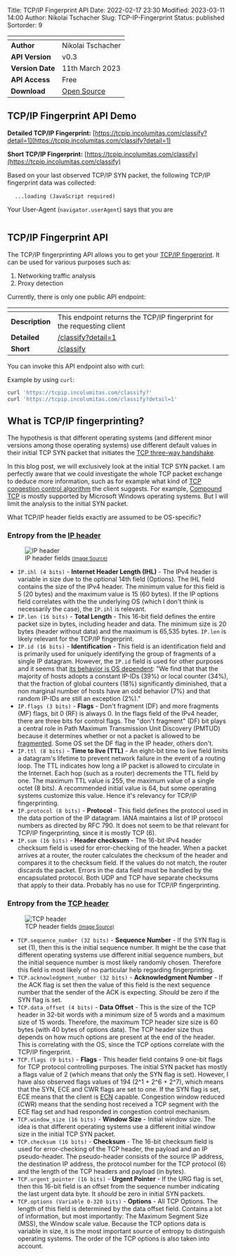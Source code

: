 Title: TCP/IP Fingerprint API
Date: 2022-02-17 23:30
Modified: 2023-03-11 14:00
Author: Nikolai Tschacher
Slug: TCP-IP-Fingerprint
Status: published
Sortorder: 9

| <!-- -->         | <!-- -->                                           |
|------------------|----------------------------------------------------|
| **Author**       | Nikolai Tschacher                                  |
| **API Version**  | v0.3                                               |
| **Version Date** | 11th March 2023                                    |
| **API Access**   | Free                                               |
| **Download**     | [Open Source](https://github.com/NikolaiT/zardaxt) |

## TCP/IP Fingerprint API Demo

**Detailed TCP/IP Fingerprint:** [https://tcpip.incolumitas.com/classify?detail=1](https://tcpip.incolumitas.com/classify?detail=1)

**Short TCP/IP Fingerprint:** [https://tcpip.incolumitas.com/classify](https://tcpip.incolumitas.com/classify)

Based on your last observed TCP/IP SYN packet, the following TCP/IP fingerprint data was collected:

<pre id="wrapper">
  <code id="tcpip_fp" class="JSON hljs">...loading (JavaScript required)</code>
</pre>

<script>
var el = document.getElementById('tcpip_fp');
hljs.highlightBlock(el);

fetch('https://tcpip.incolumitas.com/classify?detail=1')
  .then(response => response.json())
  .then(function(data) {
    document.getElementById('tcpip_fp').innerHTML = JSON.stringify(data, null, 2);
    hljs.highlightBlock(el);
  })
</script>

Your User-Agent (`navigator.userAgent`) says that you are

<pre id="userAgent">
</pre>

<script>
document.getElementById('userAgent').innerText = navigator.userAgent;
</script>

## TCP/IP Fingerprint API

The TCP/IP fingerprinting API allows you to get your [TCP/IP fingerprint](https://tcpip.incolumitas.com/classify?). It can be used for various purposes such as:

1. Networking traffic analysis
2. Proxy detection

Currently, there is only one public API endpoint:

| <!-- -->         | <!-- -->                                           |
|------------------|----------------------------------------------------|
| **Description**  | This endpoint returns the TCP/IP fingerprint for the requesting client                                               |
| **Detailed** | [/classify?detail=1](https://tcpip.incolumitas.com/classify?detail=1)                                      |
| **Short** | [/classify](https://tcpip.incolumitas.com/classify)                                      |

You can invoke this API endpoint also with curl:

Example by using `curl`:

```bash
curl 'https://tcpip.incolumitas.com/classify?'
curl 'https://tcpip.incolumitas.com/classify?detail=1'
```

## What is TCP/IP fingerprinting?

The hypothesis is that different operating systems (and different minor versions among those operating systems) use different default values in their initial TCP SYN packet that initiates the [TCP three-way handshake](https://en.wikipedia.org/wiki/Transmission_Control_Protocol#Connection_establishment).

In this blog post, we will exclusively look at the initial TCP SYN packet. I am perfectly aware that we could investigate the whole TCP packet exchange to deduce more information, such as for example what kind of [TCP congestion control algorithm](https://en.wikipedia.org/wiki/TCP_congestion_control) the client suggests. For example, [Compound TCP](https://en.wikipedia.org/wiki/Compound_TCP) is mostly supported by Microsoft Windows operating systems. But I will limit the analysis to the initial SYN packet.

What TCP/IP header fields exactly are assumed to be OS-specific?

### Entropy from the [IP header](https://en.wikipedia.org/wiki/IPv4)

<figure>
    <img src="{static}/images/ipHeader.svg" alt="IP header" />
    <figcaption>IP header fields <a style="font-size: 80%" href="https://upload.wikimedia.org/wikipedia/commons/6/60/IPv4_Packet-en.svg">(Image Source)</a><span style="font-size: 60%"></span></figcaption>
</figure>

+ `IP.ihl (4 bits)` - **Internet Header Length (IHL)** - The IPv4 header is variable in size due to the optional 14th field (Options). The IHL field contains the size of the IPv4 header. The minimum value for this field is 5 (20 bytes) and the maximum value is 15 (60 bytes). If the IP options field correlates with the the underlying OS (which I don't think is necessarily the case), the `IP.ihl` is relevant.
+ `IP.len (16 bits)` - **Total Length** - This 16-bit field defines the entire packet size in bytes, including header and data. The minimum size is 20 bytes (header without data) and the maximum is 65,535 bytes. `IP.len` is likely relevant for the TCP/IP fingerprint.
+ `IP.id (16 bits)` - **Identification** - This field is an identification field and is primarily used for uniquely identifying the group of fragments of a single IP datagram. However, the `IP.id` field is used for other purposes and it seems that [its behavior is OS dependent](https://perso.telecom-paristech.fr/drossi/paper/rossi17ipid.pdf): "We find that that the majority
of hosts adopts a constant IP-IDs (39%) or local counter (34%), that
the fraction of global counters (18%) significantly diminished, that a non
marginal number of hosts have an odd behavior (7%) and that random
IP-IDs are still an exception (2%)."
+ `IP.flags (3 bits)` - **Flags** - Don't fragment (DF) and more fragments (MF) flags, bit 0 (RF) is always 0. In the flags field of the IPv4 header, there are three bits for control flags. The "don't fragment" (DF) bit plays a central role in Path Maximum Transmission Unit Discovery (PMTUD) because it determines whether or not a packet is allowed to be [fragmented](https://www.cisco.com/c/en/us/support/docs/ip/generic-routing-encapsulation-gre/25885-pmtud-ipfrag.html). Some OS set the DF flag in the IP header, others don't.
+ `IP.ttl (8 bits)` - **Time to live (TTL)** - An eight-bit time to live field limits a datagram's lifetime to prevent network failure in the event of a routing loop. The TTL indicates how long a IP packet is allowed to circulate in the Internet. Each hop (such as a router) decrements the TTL field by one. The maximum TTL value is 255, the maximum value of a single octet (8 bits). A recommended initial value is 64, but some operating systems customize this value. Hence it's relevancy for TCP/IP fingerprinting.
+ `IP.protocol (8 bits)` - **Protocol** - This field defines the protocol used in the data portion of the IP datagram. IANA maintains a list of IP protocol numbers as directed by RFC 790. It does not seem to be that relevant for TCP/IP fingerprinting, since it is mostly TCP (6).
+ `IP.sum (16 bits)` - **Header checksum** - The 16-bit IPv4 header checksum field is used for error-checking of the header. When a packet arrives at a router, the router calculates the checksum of the header and compares it to the checksum field. If the values do not match, the router discards the packet. Errors in the data field must be handled by the encapsulated protocol. Both UDP and TCP have separate checksums that apply to their data. Probably has no use for TCP/IP fingerprinting.

### Entropy from the [TCP header](https://en.wikipedia.org/wiki/Transmission_Control_Protocol)

<figure>
    <img src="{static}/images/tcpHeader.jpg" alt="TCP header" />
    <figcaption>TCP header fields <a style="font-size: 80%" href="https://stackoverflow.com/questions/24480272/where-is-the-source-and-destination-address-fields-in-tcp-header">(Image Source)</a><span style="font-size: 60%"></span></figcaption>
</figure>

+ `TCP.sequence_number (32 bits)` - **Sequence Number** -  If the SYN flag is set (1), then this is the initial sequence number. It might be the case that different operating systems use different initial sequence numbers, but the initial sequence number is most likely randomly chosen. Therefore this field is most likely of no particular help regarding fingerprinting.
+ `TCP.acknowledgment_number (32 bits)` - **Acknowledgment Number** -  If the ACK flag is set then the value of this field is the next sequence number that the sender of the ACK is expecting. *Should* be zero if the SYN flag is set.
+ `TCP.data_offset (4 bits)` - **Data Offset** - This is the size of the TCP header in 32-bit words with a minimum size of 5 words and a maximum size of 15 words. Therefore, the maximum TCP header size size is 60 bytes (with 40 bytes of options data). The TCP header size thus depends on how much options are present at the end of the header. This is correlating with the OS, since the TCP options correlate with the TCP/IP fingerprint.
+ `TCP.flags (9 bits)` - **Flags** -  This header field contains 9 one-bit flags for TCP protocol controlling purposes. The initial SYN packet has mostly a flags value of 2 (which means that only the SYN flag is set). However, I have also observed flags values of 194 (2^1 + 2^6 + 2^7), which means that the SYN, ECE and CWR flags are set to one. If the SYN flag is set, ECE means that the client is [ECN](https://en.wikipedia.org/wiki/Explicit_Congestion_Notification) capable. Congestion window reduced (CWR) means that the sending host received a TCP segment with the ECE flag set and had responded in congestion control mechanism.
+ `TCP.window_size (16 bits)` - **Window Size** -  Initial window size. The idea is that different operating systems use a different initial window size in the initial TCP SYN packet.
+ `TCP.checksum (16 bits)` - **Checksum** -  The 16-bit checksum field is used for error-checking of the TCP header, the payload and an IP pseudo-header. The pseudo-header consists of the source IP address, the destination IP address, the protocol number for the TCP protocol (6) and the length of the TCP headers and payload (in bytes).
+ `TCP.urgent_pointer (16 bits)` - **Urgent Pointer** -  If the URG flag is set, then this 16-bit field is an offset from the sequence number indicating the last urgent data byte. It *should* be zero in initial SYN packets.
+ `TCP.options (Variable 0-320 bits)` - **Options** -   All TCP Options. The length of this field is determined by the data offset field. Contains a lot of information, but most importantly: The Maximum Segment Size (MSS), the Window scale value. Because the TCP options data is variable in size, it is the most important source of entropy to distinguish operating systems. The order of the TCP options is also taken into account.
